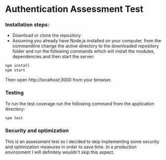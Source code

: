 # Authentication Assessment Test

### Installation steps:

- Download or clone the repository
- Assuming you already have Node.js installed on your computer, from the commandline change the active directory to the downloaded repository folder and run the following commands which will install the modules, dependencies and then start the server:

```sh
npm install
npm start
```
Then open http://localhost:3000 from your browser.

### Testing

To run the test coverage run the following command from the application directory:

```sh
npm test
```

### Security and optimization

This is an assessment test so I decided to skip implementing some security and optimization measures in order to save time. In a production environment I will definitely wouldn't skip this aspect.
